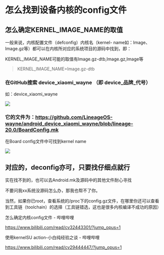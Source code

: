 # 怎么找到设备内核的config文件

## 怎么确定KERNEL_IMAGE_NAME的取值

一般来说，内核配置文件（defconfig）内核名（kernel- name如：Image、Image.gz等）都可以在内核所对应的系统项目的源码中找到，即：

KERNEL_IMAGE_NAME可能的取值有Image.gz-dtb,Image.gz,Image等

> KERNEL_IMAGE_NAME=Image.gz-dtb

### 在GitHub搜索 device_xiaomi_wayne    （即 device_品牌_代号）

如：device_xiaomi_wayne

![](https://github.com/hubhike/LXC-Docker-KernelSU_Action/raw/main/pic/01.jpg)

### 它的文件为：https://github.com/LineageOS-wayne/android_device_xiaomi_wayne/blob/lineage-20.0/BoardConfig.mk

在Board config文件中可找到kernel name

![](https://github.com/hubhike/LXC-Docker-KernelSU_Action/raw/main/pic/02.jpg)


## 对应的，deconfig亦可，只要找仔细点就行

实在找不到的，也可以去Android.mk及源码中的其他文件耐心寻找

不要问我xx系统没源码怎么办，那我也帮不了你。

当然，如果你已root，查看系统的/proc下的config.gz文件，在哪里你还可以查看到工具链（toolchain）的选择（工具链错选，这也是很多内核编译不成功的原因）



怎么确定内核config文件 - 哔哩哔哩

https://www.bilibili.com/read/cv32443301/?jump_opus=1

使用kernelSU action-小白纯经验之谈 - 哔哩哔哩

https://www.bilibili.com/read/cv29444447/?jump_opus=1




